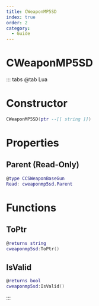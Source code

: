 ```yaml
---
title: CWeaponMP5SD
index: true
order: 2
category:
  - Guide
---
```


# CWeaponMP5SD

::: tabs
@tab Lua
# Constructor
```lua
CWeaponMP5SD(ptr --[[ string ]])
```
# Properties
## Parent (Read-Only)
```lua
@type CCSWeaponBaseGun
Read: cweaponmp5sd.Parent
```
# Functions
## ToPtr
```lua
@returns string
cweaponmp5sd:ToPtr()
```
## IsValid
```lua
@returns bool
cweaponmp5sd:IsValid()
```

:::